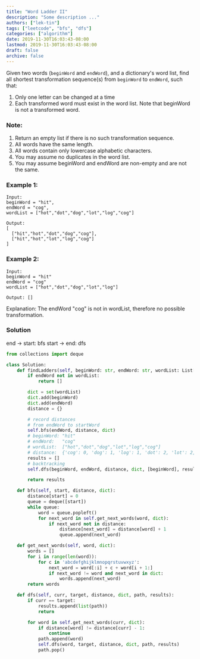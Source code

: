 ```yaml
---
title: "Word Ladder II"
description: "Some description ..."
authors: ["lek-tin"]
tags: ["leetcode", "bfs", "dfs"]
categories: ["algorithm"]
date: 2019-11-30T16:03:43-08:00
lastmod: 2019-11-30T16:03:43-08:00
draft: false
archive: false
---
```

Given two words (`beginWord` and `endWord`), and a dictionary's word list, find all shortest transformation sequence(s) from `beginWord` to `endWord`, such that:
1. Only one letter can be changed at a time
2. Each transformed word must exist in the word list. Note that beginWord is not a transformed word.

### Note:
1. Return an empty list if there is no such transformation sequence.
2. All words have the same length.
3. All words contain only lowercase alphabetic characters.
4. You may assume no duplicates in the word list.
5. You may assume beginWord and endWord are non-empty and are not the same.

### Example 1:
```
Input:
beginWord = "hit",
endWord = "cog",
wordList = ["hot","dot","dog","lot","log","cog"]

Output:
[
  ["hit","hot","dot","dog","cog"],
  ["hit","hot","lot","log","cog"]
]
```

### Example 2:
```
Input:
beginWord = "hit"
endWord = "cog"
wordList = ["hot","dot","dog","lot","log"]

Output: []
```
Explanation: The endWord "cog" is not in wordList, therefore no possible transformation.

### Solution
end   -> start:  bfs
start -> end:    dfs
```python
from collections import deque

class Solution:
    def findLadders(self, beginWord: str, endWord: str, wordList: List[str]) -> List[List[str]]:
        if endWord not in wordList:
            return []

        dict = set(wordList)
        dict.add(beginWord)
        dict.add(endWord)
        distance = {}

        # record distances
        # from endWord to startWord
        self.bfs(endWord, distance, dict)
        # beginWord: "hit"
        # endWord:   "cog"
        # wordList:  ["hot","dot","dog","lot","log","cog"]
        # distance:  {'cog': 0, 'dog': 1, 'log': 1, 'dot': 2, 'lot': 2, 'hot': 3, 'hit': 4}
        results = []
        # backtracking
        self.dfs(beginWord, endWord, distance, dict, [beginWord], results)

        return results

    def bfs(self, start, distance, dict):
        distance[start] = 0
        queue = deque([start])
        while queue:
            word = queue.popleft()
            for next_word in self.get_next_words(word, dict):
                if next_word not in distance:
                    distance[next_word] = distance[word] + 1
                    queue.append(next_word)

    def get_next_words(self, word, dict):
        words = []
        for i in range(len(word)):
            for c in 'abcdefghijklmnopqrstuvwxyz':
                next_word = word[:i] + c + word[i + 1:]
                if next_word != word and next_word in dict:
                    words.append(next_word)
        return words

    def dfs(self, curr, target, distance, dict, path, results):
        if curr == target:
            results.append(list(path))
            return

        for word in self.get_next_words(curr, dict):
            if distance[word] != distance[curr] - 1:
                continue
            path.append(word)
            self.dfs(word, target, distance, dict, path, results)
            path.pop()
```